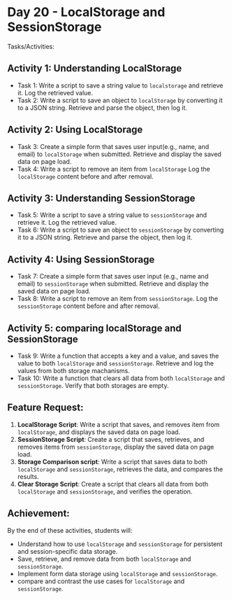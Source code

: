 # Day 20 - LocalStorage and SessionStorage
Tasks/Activities: 

## Activity 1: Understanding LocalStorage
 - Task 1: Write a script to save a string value to `localstorage` and retrieve it. Log the retrieved value. 
 - Task 2: Write a script to save an object to `localStorage` by converting it to a JSON string. Retrieve and parse the object, then log it. 

## Activity 2: Using LocalStorage
 - Task 3: Create a simple form that saves user input(e.g., name, and email) to `localStorage` when submitted. Retrieve and display the saved data on page load. 
 - Task 4: Write a script to remove an item from `localStorage` Log the `localStorage` content before and after removal. 

## Activity 3: Understanding SessionStorage
 - Task 5: Write a script to save a string value to `sessionStorage` and retrieve it. Log the retrieved value. 
 - Task 6: Write a script to save an object to `sessionStorage` by converting it to a JSON string. Retrieve and parse the object, then log it. 

## Activity 4: Using SessionStorage
 - Task 7: Create a simple form that saves user input (e.g., name and email) to `sessionStorage` when submitted. Retrieve and display the saved data on page load. 
 - Task 8: Write a script to remove an item from `sessionStorage`. Log the `sessionStorage` content before and after removal. 

## Activity 5: comparing localStorage and SessionStorage
 - Task 9: Write a function that accepts a key and a value, and saves the value to both `localStorage` and `sessionStorage`. Retrieve and log the values from both storage machanisms. 
 - Task 10: Write a function that clears all data from both `localStorage` and `sessionStorage`. Verify that both storages are empty. 

## Feature Request: 
 1. <b>LocalStorage Script</b>: Write a script that saves, and removes item from `localStorage`, and displays the saved data on page load. 
 2. <b>SessionStorage Script</b>: Create a script that saves, retrieves, and removes items from `sessionStorage`, display the saved data on page load. 
 3. <b>Storage Comparison script</b>: Write a script that saves data to both `localStorage` and `sessionStorage`, retrieves the data, and compares the results. 
 4. <b>Clear Storage Script</b>: Create a script that clears all data from both `localStorage` and `sessionStorage`, and verifies the operation. 

## Achievement: 
By the end of these activities, students will: 
 - Understand how to use `localStorage` and `sessionStorage` for persistent and session-specific data storage. 
 - Save, retrieve, and remove data from both `localStorage` and `sessionStorage`.
 - Implement form data storage using `localStorage` and `sessionStorage`. 
 - compare and contrast the use cases for `localStorage` and `sessionStorage`.

